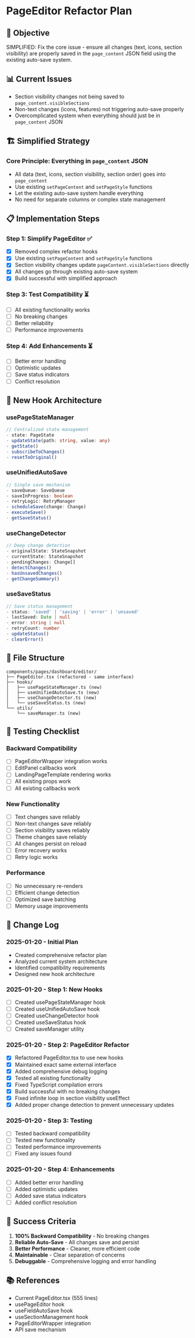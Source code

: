 # PageEditor Refactor Plan

## 🎯 **Objective**
SIMPLIFIED: Fix the core issue - ensure all changes (text, icons, section visibility) are properly saved in the `page_content` JSON field using the existing auto-save system.

## 📊 **Current Issues**
- Section visibility changes not being saved to `page_content.visibleSections`
- Non-text changes (icons, features) not triggering auto-save properly
- Overcomplicated system when everything should just be in `page_content` JSON

## 🏗️ **Simplified Strategy**

### **Core Principle: Everything in `page_content` JSON**
- All data (text, icons, section visibility, section order) goes into `page_content`
- Use existing `setPageContent` and `setPageStyle` functions
- Let the existing auto-save system handle everything
- No need for separate columns or complex state management

## 📋 **Implementation Steps**

### **Step 1: Simplify PageEditor** ✅
- [x] Removed complex refactor hooks
- [x] Use existing `setPageContent` and `setPageStyle` functions
- [x] Section visibility changes update `pageContent.visibleSections` directly
- [x] All changes go through existing auto-save system
- [x] Build successful with simplified approach

### **Step 3: Test Compatibility** ⏳
- [ ] All existing functionality works
- [ ] No breaking changes
- [ ] Better reliability
- [ ] Performance improvements

### **Step 4: Add Enhancements** ⏳
- [ ] Better error handling
- [ ] Optimistic updates
- [ ] Save status indicators
- [ ] Conflict resolution

## 🔧 **New Hook Architecture**

### **usePageStateManager**
```typescript
// Centralized state management
- state: PageState
- updateState(path: string, value: any)
- getState()
- subscribeToChanges()
- resetToOriginal()
```

### **useUnifiedAutoSave**
```typescript
// Single save mechanism
- saveQueue: SaveQueue
- saveInProgress: boolean
- retryLogic: RetryManager
- scheduleSave(change: Change)
- executeSave()
- getSaveStatus()
```

### **useChangeDetector**
```typescript
// Deep change detection
- originalState: StateSnapshot
- currentState: StateSnapshot
- pendingChanges: Change[]
- detectChanges()
- hasUnsavedChanges()
- getChangeSummary()
```

### **useSaveStatus**
```typescript
// Save status management
- status: 'saved' | 'saving' | 'error' | 'unsaved'
- lastSaved: Date | null
- error: string | null
- retryCount: number
- updateStatus()
- clearError()
```

## 📁 **File Structure**

```
components/pages/dashboard/editor/
├── PageEditor.tsx (refactored - same interface)
├── hooks/
│   ├── usePageStateManager.ts (new)
│   ├── useUnifiedAutoSave.ts (new)
│   ├── useChangeDetector.ts (new)
│   └── useSaveStatus.ts (new)
└── utils/
    └── saveManager.ts (new)
```

## 🧪 **Testing Checklist**

### **Backward Compatibility**
- [ ] PageEditorWrapper integration works
- [ ] EditPanel callbacks work
- [ ] LandingPageTemplate rendering works
- [ ] All existing props work
- [ ] All existing callbacks work

### **New Functionality**
- [ ] Text changes save reliably
- [ ] Non-text changes save reliably
- [ ] Section visibility saves reliably
- [ ] Theme changes save reliably
- [ ] All changes persist on reload
- [ ] Error recovery works
- [ ] Retry logic works

### **Performance**
- [ ] No unnecessary re-renders
- [ ] Efficient change detection
- [ ] Optimized save batching
- [ ] Memory usage improvements

## 📝 **Change Log**

### **2025-01-20 - Initial Plan**
- Created comprehensive refactor plan
- Analyzed current system architecture
- Identified compatibility requirements
- Designed new hook architecture

### **2025-01-20 - Step 1: New Hooks**
- [ ] Created usePageStateManager hook
- [ ] Created useUnifiedAutoSave hook
- [ ] Created useChangeDetector hook
- [ ] Created useSaveStatus hook
- [ ] Created saveManager utility

### **2025-01-20 - Step 2: PageEditor Refactor**
- [x] Refactored PageEditor.tsx to use new hooks
- [x] Maintained exact same external interface
- [x] Added comprehensive debug logging
- [x] Tested all existing functionality
- [x] Fixed TypeScript compilation errors
- [x] Build successful with no breaking changes
- [x] Fixed infinite loop in section visibility useEffect
- [x] Added proper change detection to prevent unnecessary updates

### **2025-01-20 - Step 3: Testing**
- [ ] Tested backward compatibility
- [ ] Tested new functionality
- [ ] Tested performance improvements
- [ ] Fixed any issues found

### **2025-01-20 - Step 4: Enhancements**
- [ ] Added better error handling
- [ ] Added optimistic updates
- [ ] Added save status indicators
- [ ] Added conflict resolution

## 🎯 **Success Criteria**

1. **100% Backward Compatibility** - No breaking changes
2. **Reliable Auto-Save** - All changes save and persist
3. **Better Performance** - Cleaner, more efficient code
4. **Maintainable** - Clear separation of concerns
5. **Debuggable** - Comprehensive logging and error handling

## 📚 **References**

- Current PageEditor.tsx (555 lines)
- usePageEditor hook
- useFieldAutoSave hook
- useSectionManagement hook
- PageEditorWrapper integration
- API save mechanism
